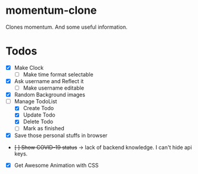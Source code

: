 # momentum-clone
Clones momentum. And some useful information.

# Todos
- [X] Make Clock
    - [ ] Make time format selectable
- [X] Ask username and Reflect it
    - [ ] Make username editable
- [X] Random Background images
- [ ] Manage TodoList
    - [X] Create Todo
    - [X] Update Todo
    - [X] Delete Todo
	- [ ] Mark as finished
- [X] Save those personal stuffs in browser
- ~~[ ] Show COVID-19 status~~ → lack of backend knowledge. I can't hide api keys.
- [X] Get Awesome Animation with CSS